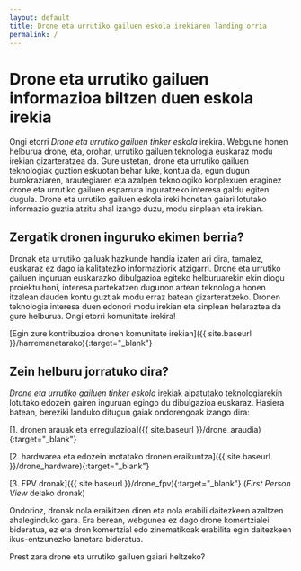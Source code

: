 ```yaml
---
layout: default
title: Drone eta urrutiko gailuen eskola irekiaren landing orria
permalink: /
---
```


<h1 class="project-tagline"> Drone eta urrutiko gailuen informazioa biltzen duen eskola irekia</h1>

Ongi etorri <i> Drone eta urrutiko gailuen tinker eskola </i> irekira.
Webgune honen helburua drone, eta, orohar, urrutiko gailuen teknologia euskaraz modu irekian gizarteratzea da.
Gure ustetan, drone eta urrutiko gailuen teknologiak guztion eskuotan behar luke, kontua da, egun dugun burokraziaren, arautegiaren eta azalpen teknologiko konplexuen eraginez drone eta urrutiko gailuen esparrura inguratzeko interesa galdu egiten dugula.
Drone eta urrutiko gailuen eskola ireki honetan gaiari lotutako informazio guztia atzitu ahal izango duzu, modu sinplean eta irekian.

<h2 class="project-tagline"> Zergatik dronen inguruko ekimen berria?</h2>

Dronak eta urrutiko gailuak hazkunde handia izaten ari dira, tamalez, euskaraz ez dago ia kalitatezko informaziorik atzigarri.
Drone eta urrutiko gailuen inguruan euskarazko dibulgazioa egiteko helburuarekin ekin diogu proiektu honi, interesa partekatzen dugunon artean teknologia honen itzalean dauden kontu guztiak modu erraz batean gizarteratzeko. Dronen teknologia interesa duen edonori modu irekian eta sinplean helaraztea da gure helburua.
Ongi etorri komunitate irekira!

[Egin zure kontribuzioa dronen komunitate irekian]({{ site.baseurl }}/harremanetarako){:target="_blank"}

<h2 class="project-tagline"> Zein helburu jorratuko dira?</h2>

<i> Drone eta urrutiko gailuen tinker eskola </i> irekiak aipatutako teknologiarekin lotutako edozein gairen inguruan egingo du dibulgazioa euskaraz. Hasiera batean, bereziki landuko ditugun gaiak ondorengoak izango dira:

[1. dronen arauak eta erregulazioa]({{ site.baseurl }}/drone_araudia){:target="_blank"}

[2. hardwarea eta edozein motatako dronen eraikuntza]({{ site.baseurl }}/drone_hardware){:target="_blank"}

[3. FPV dronak]({{ site.baseurl }}/drone_fpv){:target="_blank"} (<i>First Person View </i> delako dronak)

Ondorioz, dronak nola eraikitzen diren eta nola erabili daitezkeen azaltzen ahaleginduko gara. Era berean, webgunea ez dago drone komertzialei bideratua, ez eta dron komertzial edo zinematikoak erabilita egin daitezkeen ikus-entzunezko lanetara bideratua.

Prest zara drone eta urrutiko gailuen gaiari heltzeko? 





